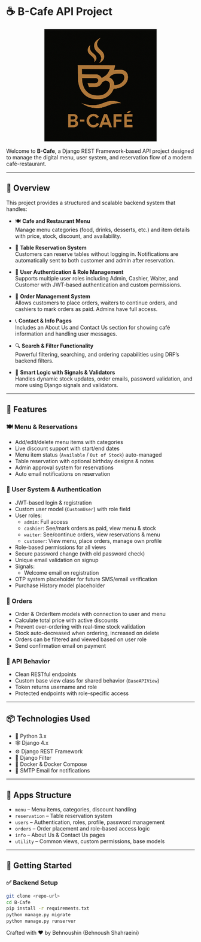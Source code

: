 # ☕ B-Cafe API Project
<p align="center">
  <img src="images/B-Cafe.png" alt="B-Cafe Logo" width="300"/>
</p>


Welcome to **B-Cafe**, a Django REST Framework-based API project designed to manage the digital menu, user system, and reservation flow of a modern café-restaurant.

---

## 🧩 Overview

This project provides a structured and scalable backend system that handles:

- 🍽️ **Cafe and Restaurant Menu**  
  Manage menu categories (food, drinks, desserts, etc.) and item details with price, stock, discount, and availability.

- 📅 **Table Reservation System**  
  Customers can reserve tables without logging in. Notifications are automatically sent to both customer and admin after reservation.

- 👥 **User Authentication & Role Management**  
  Supports multiple user roles including Admin, Cashier, Waiter, and Customer with JWT-based authentication and custom permissions.

- 🧾 **Order Management System**  
  Allows customers to place orders, waiters to continue orders, and cashiers to mark orders as paid. Admins have full access.

- 📞 **Contact & Info Pages**  
  Includes an About Us and Contact Us section for showing café information and handling user messages.

- 🔍 **Search & Filter Functionality**  
  Powerful filtering, searching, and ordering capabilities using DRF’s backend filters.

- 🧠 **Smart Logic with Signals & Validators**  
  Handles dynamic stock updates, order emails, password validation, and more using Django signals and validators.

---

## 🔧 Features

### 🍽️ Menu & Reservations
- Add/edit/delete menu items with categories
- Live discount support with start/end dates
- Menu item status (`Available` / `Out of Stock`) auto-managed
- Table reservation with optional birthday designs & notes
- Admin approval system for reservations
- Auto email notifications on reservation

### 👥 User System & Authentication
- JWT-based login & registration
- Custom user model (`CustomUser`) with role field
- User roles:
  - `admin`: Full access
  - `cashier`: See/mark orders as paid, view menu & stock
  - `waiter`: See/continue orders, view reservations & menu
  - `customer`: View menu, place orders, manage own profile
- Role-based permissions for all views
- Secure password change (with old password check)
- Unique email validation on signup
- Signals:
  - Welcome email on registration
- OTP system placeholder for future SMS/email verification
- Purchase History model placeholder

### 🧾 Orders
- Order & OrderItem models with connection to user and menu
- Calculate total price with active discounts
- Prevent over-ordering with real-time stock validation
- Stock auto-decreased when ordering, increased on delete
- Orders can be filtered and viewed based on user role
- Send confirmation email on payment

### 💬 API Behavior
- Clean RESTful endpoints
- Custom base view class for shared behavior (`BaseAPIView`)
- Token returns username and role
- Protected endpoints with role-specific access

---

## 📦 Technologies Used

- 🐍 Python 3.x  
- 🕸️ Django 4.x  
- ⚙️ Django REST Framework  
- 🔎 Django Filter  
- 🐳 Docker & Docker Compose  
- 📨 SMTP Email for notifications

---

## 📁 Apps Structure

- `menu` – Menu items, categories, discount handling  
- `reservation` – Table reservation system  
- `users` – Authentication, roles, profile, password management  
- `orders` – Order placement and role-based access logic  
- `info` – About Us & Contact Us pages  
- `utility` – Common views, custom permissions, base models

---

## 🚀 Getting Started

### ✅ Backend Setup

```bash
git clone <repo-url>
cd B-Cafe
pip install -r requirements.txt
python manage.py migrate
python manage.py runserver
```

Crafted with ❤️ by Behnoushin (Behnoush Shahraeini)

